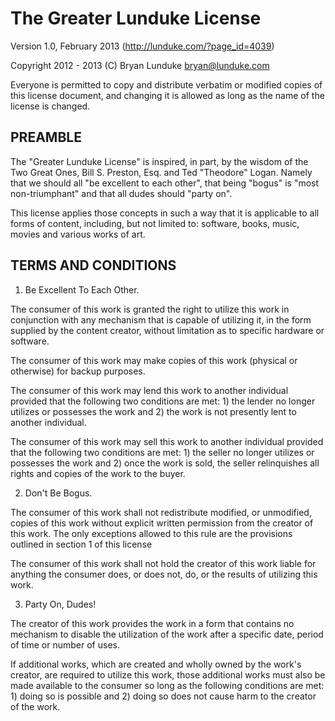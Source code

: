 # The Greater Lunduke License
Version 1.0, February 2013 (http://lunduke.com/?page_id=4039)

Copyright 2012 - 2013 (C) Bryan Lunduke <bryan@lunduke.com>

Everyone is permitted to copy and distribute verbatim or modified copies of this license document, and changing it is allowed as long as the name of the license is changed.


## PREAMBLE

The "Greater Lunduke License" is inspired, in part, by the wisdom of the Two Great Ones, Bill S. Preston, Esq. and Ted "Theodore" Logan.  Namely that we should all "be excellent to each other", that being "bogus" is "most non-triumphant" and that all dudes should "party on".

This license applies those concepts in such a way that it is applicable to all forms of content, including, but not limited to: software, books, music, movies and various works of art.


## TERMS AND CONDITIONS

1. Be Excellent To Each Other.

The consumer of this work is granted the right to utilize this work in conjunction with any mechanism that is capable of utilizing it, in the form supplied by the content creator, without limitation as to specific hardware or software.

The consumer of this work may make copies of this work (physical or otherwise) for backup purposes.

The consumer of this work may lend this work to another individual provided that the following two conditions are met:  1) the lender no longer utilizes or possesses the work and 2) the work is not presently lent to another individual.

The consumer of this work may sell this work to another individual provided that the following two conditions are met:  1) the seller no longer utilizes or possesses the work and 2) once the work is sold, the seller relinquishes all rights and copies of the work to the buyer.

2. Don't Be Bogus.

The consumer of this work shall not redistribute modified, or unmodified, copies of this work without explicit written permission from the creator of this work.  The only exceptions allowed to this rule are the provisions outlined in section 1 of this license

The consumer of this work shall not hold the creator of this work liable for anything the consumer does, or does not, do, or the results of utilizing this work.

3. Party On, Dudes!

The creator of this work provides the work in a form that contains no mechanism to disable the utilization of the work after a specific date, period of time or number of uses.

If additional works, which are created and wholly owned by the work's creator, are required to utilize this work, those additional works must also be made available to the consumer so long as the following conditions are met:  1) doing so is possible and 2) doing so does not cause harm to the creator of the work.